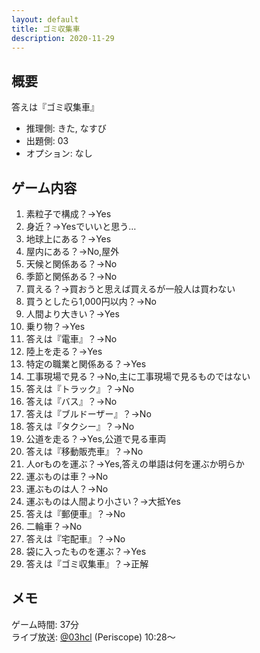 ```yaml
---
layout: default
title: ゴミ収集車
description: 2020-11-29
---
```


## 概要

答えは『ゴミ収集車』

- 推理側: きた, なすび
- 出題側: 03
- オプション: なし

## ゲーム内容

1. 素粒子で構成？→Yes
2. 身近？→Yesでいいと思う…
3. 地球上にある？→Yes
4. 屋内にある？→No,屋外
5. 天候と関係ある？→No
6. 季節と関係ある？→No
7. 買える？→買おうと思えば買えるが一般人は買わない
8. 買うとしたら1,000円以内？→No
9. 人間より大きい？→Yes
10. 乗り物？→Yes
11. 答えは『電車』？→No
12. 陸上を走る？→Yes
13. 特定の職業と関係ある？→Yes
14. 工事現場で見る？→No,主に工事現場で見るものではない
15. 答えは『トラック』？→No
16. 答えは『バス』？→No
17. 答えは『ブルドーザー』？→No
18. 答えは『タクシー』？→No
19. 公道を走る？→Yes,公道で見る車両
20. 答えは『移動販売車』？→No
21. 人orものを運ぶ？→Yes,答えの単語は何を運ぶか明らか
22. 運ぶものは車？→No
23. 運ぶものは人？→No
24. 運ぶものは人間より小さい？→大抵Yes
25. 答えは『郵便車』？→No
26. 二輪車？→No
27. 答えは『宅配車』？→No
28. 袋に入ったものを運ぶ？→Yes
29. 答えは『ゴミ収集車』？→正解

## メモ

ゲーム時間: 37分  
ライブ放送: [@03hcl](https://www.periscope.tv/03hcl/1RDGlPjwypoGL?t=10m28s) (Periscope) 10:28～

